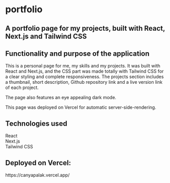 # portfolio

<h2>A portfolio page for my projects, built with React, Next.js and Tailwind CSS</h2>

<h2>Functionality and purpose of the application</h2>
<p>
This is a personal page for me, my skills and my projects. It was built with React and Next.js, and the CSS part was made totally with Tailwind CSS for a clear styling and complete responsiveness. The projects section includes a thumbnail, short description, Github repository link and a live version link of each project.

The page also features an eye appealing dark mode.

This page was deployed on Vercel for automatic server-side-rendering.
</p>
  
<h2>Technologies used</h2>
<p>
React
<br>
Next.js
<br>
Tailwind CSS
<br>

<h2>Deployed on Vercel:</h2>
 https://canyapalak.vercel.app/
